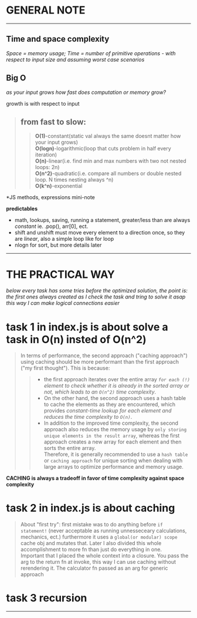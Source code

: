 # GENERAL NOTE  
---
## Time and space complexity  
*Space = memory usage; Time = number of primitive operations - with respect to input size and assuming worst case scenarios*  
## Big O  
*as your input grows how fast does computation or memory grow?*  

growth is with respect to input  

>## from fast to slow:  
>>**O(1)**-constant(static val always the same doesnt matter how your input grows)  
>>**O(logn)**-logarithmic(loop that cuts problem in half every iteration)  
>>**O(n)**-linear(i.e. find min and max numbers with two not nested loops: 2n)  
>>**O(n^2)**-quadratic(i.e. compare all numbers or double nested loop. N times nesting always ^n)  
>>**O(k^n)**-exponential  

*JS methods, expressions mini-note  

**predictables**  
- math, lookups, saving, running a statement, greater/less than are always *constant* ie. .pop(), arr[0], ect. 
- shift and unshift must move every element to a direction once, so they are *linear*, also a simple loop like for loop  
- nlogn for sort, but more details later  
---
# THE PRACTICAL WAY  
*below every task has some tries before the optimized solution, the point is: the first ones always created as I check the task and tring to solve it asap this way I can make logical connections easier*  

# task 1 in index.js is about solve a task in O(n) insted of O(n^2)  

>In terms of performance, the second approach ("caching approach") using caching should be more performant than the first approach ("my first thought"). This is because:  
>>- the first approach iterates over the entire array *`for each (!)` element to check whether it is already in the sorted array or not, which leads to an `O(n^2)` time complexity*.  
>>- On the other hand, the second approach uses a hash table to cache the elements as they are encountered, which provides *constant-time lookup for each element and reduces the time complexity to `O(n)`*.  
>>- In addition to the improved time complexity, the second approach also reduces the memory usage by `only storing unique elements in the result array`, whereas the first approach creates a new array for each element and then sorts the entire array.  
>Therefore, it is generally recommended to use a `hash table` or `caching approach` for unique sorting when dealing with large arrays to optimize performance and memory usage.  

**CACHING is always a tradeoff in favor of time complexity against space complexity**  

# task 2 in index.js is about caching  

>About "first try": first mistake was to do anything before `if statement!` (never acceptable as running unnesseceary calculations, mechanics, ect.) furthermore it uses a `global(or modular) scope` cache obj and mutates that. Later I also divided this whole accomplishment to more fn than just do everything in one.  
>Important that I placed the whole context into a closure. You pass the arg to the return fn at invoke, this way I can use caching without rerendering it.
>The calculator fn passed as an arg for generic approach  

# task 3 recursion  

****

